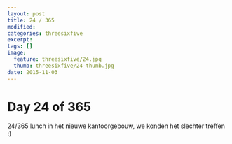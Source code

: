 ```yaml
---
layout: post
title: 24 / 365
modified:
categories: threesixfive
excerpt:
tags: []
image:
  feature: threesixfive/24.jpg
  thumb: threesixfive/24-thumb.jpg
date: 2015-11-03
---
```


# Day 24 of 365

24/365 lunch in het nieuwe kantoorgebouw, we konden het slechter treffen :)
